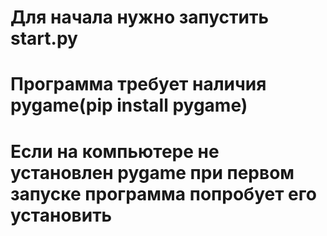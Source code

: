 # Для начала нужно запустить start.py
# Программа требует наличия pygame(pip install pygame)
# Если на компьютере не установлен pygame при первом запуске программа попробует его установить
